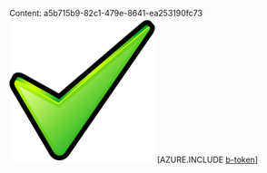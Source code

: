Content: a5b715b9-82c1-479e-8641-ea253190fc73![image](d263e2cc-f6ab-44ff-b94d-b9b47f3792f1.png)
[AZURE.INCLUDE [b-token](3dd3a290-d301-497e-8636-19ac1320f52c.md)]
